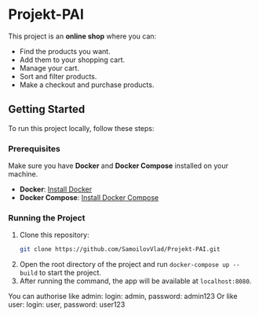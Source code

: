 # Projekt-PAI

This project is an **online shop** where you can:

- Find the products you want.
- Add them to your shopping cart.
- Manage your cart.
- Sort and filter products.
- Make a checkout and purchase products.

## Getting Started

To run this project locally, follow these steps:

### Prerequisites

Make sure you have **Docker** and **Docker Compose** installed on your machine.

- **Docker**: [Install Docker](https://www.docker.com/get-started)
- **Docker Compose**: [Install Docker Compose](https://docs.docker.com/compose/install/)

### Running the Project

1. Clone this repository:
   ```bash
   git clone https://github.com/SamoilovVlad/Projekt-PAI.git
2. Open the root directory of the project and run `docker-compose up --build` to start the project.
3. After running the command, the app will be available at `localhost:8080`.
   
You can authorise like admin: login: admin, password: admin123
Or like user: login: user, password: user123


